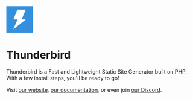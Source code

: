 <img src="./dist/assets/images/thunderbird.svg" width="70px">

# Thunderbird

Thunderbird is a Fast and Lightweight Static Site Generator built on PHP. With a few install steps, you'll be ready to go! 

Visit [our website](https://thunderbird.netlify.com), [our documentation](https://thunderbird.netlify.com/docs), or even join [our Discord](https://discord.gg/sxkrycQ).